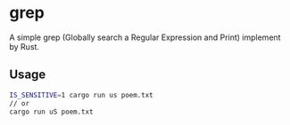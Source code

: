 # grep

A simple grep (Globally search a Regular Expression and Print) implement by Rust.

## Usage

```sh
IS_SENSITIVE=1 cargo run us poem.txt
// or
cargo run uS poem.txt
```
